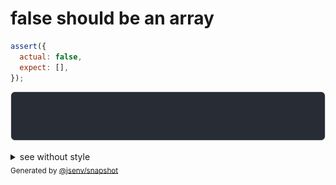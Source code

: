 # false should be an array

```js
assert({
  actual: false,
  expect: [],
});
```

![img](throw.svg)

<details>
  <summary>see without style</summary>

```console
AssertionError: actual and expect are different

actual: false
expect: []
```

</details>


<sub>
  Generated by <a href="https://github.com/jsenv/core/tree/main/packages/independent/snapshot">@jsenv/snapshot</a>
</sub>